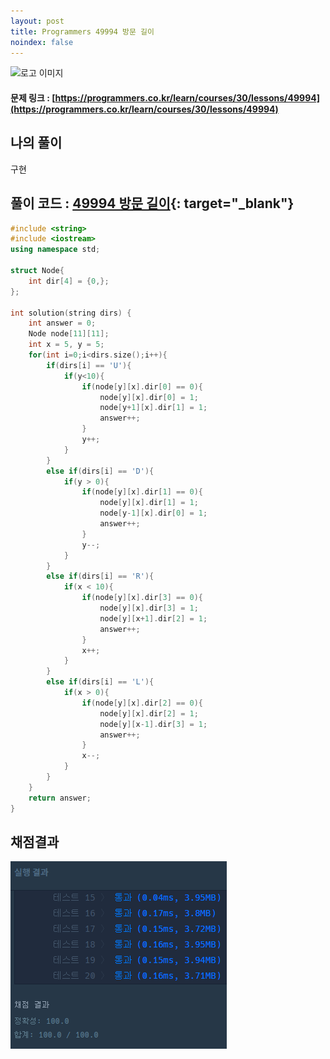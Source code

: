 ```yaml
---
layout: post
title: Programmers 49994 방문 길이
noindex: false
---
```

![로고 이미지](https://s3.ap-northeast-2.amazonaws.com/grepp-cloudfront/programmers_imgs/design/logo.jpg)

#### 문제 링크 : [https://programmers.co.kr/learn/courses/30/lessons/49994](https://programmers.co.kr/learn/courses/30/lessons/49994)


## 나의 풀이
구현

## 풀이 코드 : [49994 방문 길이](https://github.com/sun-pyo/algorithm/blob/main/programmers/49994.cpp){: target="_blank"}

```c++
#include <string>
#include <iostream>
using namespace std;

struct Node{
    int dir[4] = {0,};
};

int solution(string dirs) {
    int answer = 0;
    Node node[11][11];
    int x = 5, y = 5;
    for(int i=0;i<dirs.size();i++){
        if(dirs[i] == 'U'){
            if(y<10){
                if(node[y][x].dir[0] == 0){
                    node[y][x].dir[0] = 1;
                    node[y+1][x].dir[1] = 1;
                    answer++;
                }
                y++;
            }
        }
        else if(dirs[i] == 'D'){
            if(y > 0){
                if(node[y][x].dir[1] == 0){
                    node[y][x].dir[1] = 1;
                    node[y-1][x].dir[0] = 1;
                    answer++;
                }
                y--;
            }
        }
        else if(dirs[i] == 'R'){
            if(x < 10){
                if(node[y][x].dir[3] == 0){
                    node[y][x].dir[3] = 1;
                    node[y][x+1].dir[2] = 1;
                    answer++;
                }
                x++;
            }
        }
        else if(dirs[i] == 'L'){
            if(x > 0){
                if(node[y][x].dir[2] == 0){
                    node[y][x].dir[2] = 1;
                    node[y][x-1].dir[3] = 1;
                    answer++;
                }
                x--;
            }
        }
    }
    return answer;
}
```


## 채점결과

![42586](\algorithm\img\programmers_49994.PNG)
